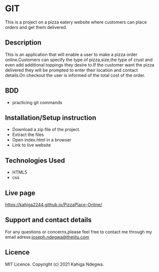 # GIT
This is a project on a pizza eatery website where customers can place orders and get them  delivered.
## Description
This is an application that will enable a user  to make a pizza order online.Customers can specify the type of pizza,size,the type of crust and even add additional toppings they desire to.If the customer want the pizza delivered they will be prompted to enter their location and contact details.On checkout the user is informed of the total cost of the order.

## BDD
* practicing git commands

## Installation/Setup instruction
* Download a zip file of the project.
* Extract the files
* Open index.html in a browser
* Link to live website

## Technologies Used
* HTML5
* css


## Live page
https://kahiga2244.github.io/PizzaPlace-Online/

## Support and contact details

For any questions or concerns,please feel free to contact me through my email adress:joseph.ndegwa@thejitu.com

## Licence
MIT Licence. Copyright (c) 2021 Kahiga Ndegwa.